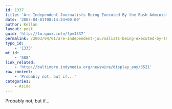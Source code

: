 ```yaml
---
id: 1337
title: 'Are Independent Journalists Being Executed By the Bush Administration?'
date: '2003-04-01T08:14:24+00:00'
author: Kellan
layout: post
guid: 'http://lm.quxx.info/?p=1337'
permalink: /2003/04/01/are-independent-journalists-being-executed-by-the-bush-administration/
typo_id:
    - '1335'
mt_id:
    - '588'
link_related:
    - 'http://baltimore.indymedia.org/newswire/display_any/3521'
raw_content:
    - 'Probably not, but if...'
categories:
    - Aside
---
```


Probably not, but if…